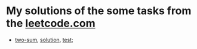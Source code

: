 # My solutions of the some tasks from the [leetcode.com](https://leetcode.com/problems)

* [two-sum](https://leetcode.com/problems/two-sum), [solution](Leetcode/tree/master/src/main/java/com/leetcode/task/twosum/TowSumSolution.java), [test](Leetcode/tree/master/src/test/java/com/leetcode/task/twosum/TowSumSolutionTest.java);
